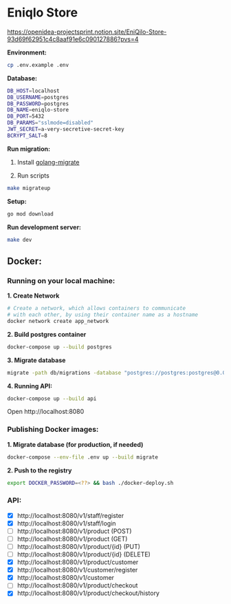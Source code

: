 # Eniqlo Store

https://openidea-projectsprint.notion.site/EniQilo-Store-93d69f62951c4c8aaf91e6c090127886?pvs=4

**Environment:**

```sh
cp .env.example .env
```

**Database:**

```sh
DB_HOST=localhost
DB_USERNAME=postgres
DB_PASSWORD=postgres
DB_NAME=eniqlo-store
DB_PORT=5432
DB_PARAMS="sslmode=disabled"
JWT_SECRET=a-very-secretive-secret-key
BCRYPT_SALT=8
```

**Run migration:**

1. Install [golang-migrate](https://github.com/golang-migrate/migrate/tree/master/cmd/migrate#installation)

2. Run scripts

```sh
make migrateup
```

**Setup:**

```sh
go mod download
```

**Run development server:**

```sh
make dev
```

## Docker:

### Running on your local machine:

**1. Create Network**

```sh
# Create a network, which allows containers to communicate
# with each other, by using their container name as a hostname
docker network create app_network
```

**2. Build postgres container**

```sh
docker-compose up --build postgres
```

**3. Migrate database**

```sh
migrate -path db/migrations -database "postgres://postgres:postgres@0.0.0.0:5430/eniqlo-store?sslmode=disable" up
```

**4. Running API:**

```sh
docker-compose up --build api
```

Open http://localhost:8080

### Publishing Docker images:

**1. Migrate database (for production, if needed)**

```sh
docker-compose --env-file .env up --build migrate
```

**2. Push to the registry**

```sh
export DOCKER_PASSWORD=<??> && bash ./docker-deploy.sh
```

### API:

- [x] http://localhost:8080/v1/staff/register
- [x] http://localhost:8080/v1/staff/login
- [ ] http://localhost:8080/v1/product (POST)
- [ ] http://localhost:8080/v1/product (GET)
- [ ] http://localhost:8080/v1/product/{id} (PUT)
- [ ] http://localhost:8080/v1/product/{id} (DELETE)
- [x] http://localhost:8080/v1/product/customer
- [x] http://localhost:8080/v1/customer/register
- [x] http://localhost:8080/v1/customer
- [ ] http://localhost:8080/v1/product/checkout
- [x] http://localhost:8080/v1/product/checkout/history

